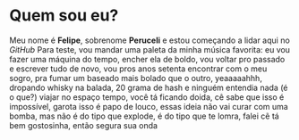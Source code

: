 # Quem sou eu?

Meu nome é **Felipe**, sobrenome **Peruceli** e estou começando a lidar aqui no _GitHub_
Para teste, vou mandar uma paleta da minha música favorita:
eu vou fazer uma máquina do tempo, encher ela de boldo, vou voltar pro passado e escrever tudo de novo, vou pros anos setenta encontrar com o meu sogro, pra fumar um baseado mais bolado que o outro, yeaaaaahhh, dropando whisky na balada, 20 grama de hash e ninguém entendia nada (é o que?) viajar no espaço tempo, você tá ficando doida, cê sabe que isso é impossível, garota isso é papo de louco, essas ideia não vai curar com uma bomba, mas não é do  tipo que explode, é do tipo que te lomra, falei cẽ tá bem gostosinha, então segura sua onda
